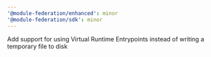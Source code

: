 ```yaml
---
'@module-federation/enhanced': minor
'@module-federation/sdk': minor
---
```


Add support for using Virtual Runtime Entrypoints instead of writing a temporary file to disk
